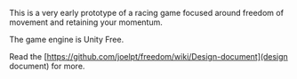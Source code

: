 This is a very early prototype of a racing game focused around freedom of movement and retaining your momentum.

The game engine is Unity Free.

Read the [https://github.com/joelpt/freedom/wiki/Design-document](design document) for more.
